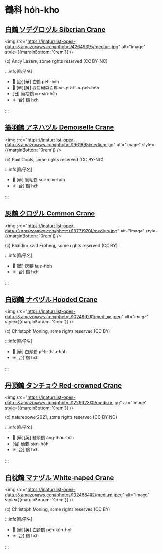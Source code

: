 # 鶴科 ho̍h-kho

## [白鶴 ソデグロヅル Siberian Crane](https://ebird.org/species/sibcra1)

<img src="https://inaturalist-open-data.s3.amazonaws.com/photos/42649395/medium.jpg" alt="image" style={{marginBottom: '0rem'}} />

<p className="image-caption">
(c) Andy Lazere, some rights reserved (CC BY-NC)
</p>

:::info[鳥仔名]

- 🎯 [台][華] 白鶴 pe̍h-ho̍h
- 🎯 [華][英] 西伯利亞白鶴 se-pik-lī-a-pe̍h-ho̍h
- [日] 烏袖鶴 oo-siù-ho̍h
- ✳️ [台] 鶴 ho̍h

:::

## [簑羽鶴 アネハヅル Demoiselle Crane](https://ebird.org/species/demcra1)

<img src="https://inaturalist-open-data.s3.amazonaws.com/photos/1961995/medium.jpg" alt="image" style={{marginBottom: '0rem'}} />

<p className="image-caption">
(c) Paul Cools, some rights reserved (CC BY-NC)
</p>

:::info[鳥仔名]

- 🎯 [華] 簑毛鶴 sui-moo-ho̍h
- ✳️ [台] 鶴 ho̍h

:::

## [灰鶴 クロヅル Common Crane](https://ebird.org/species/comcra)

<img src="https://inaturalist-open-data.s3.amazonaws.com/photos/187719701/medium.jpg" alt="image" style={{marginBottom: '0rem'}} />

<p className="image-caption">
(c) Blondinrikard Fröberg, some rights reserved (CC BY)
</p>

:::info[鳥仔名]

- 🎯 [華] 灰鶴 hue-ho̍h
- ✳️ [台] 鶴 ho̍h

:::

## [白頭鶴 ナベヅル Hooded Crane](https://ebird.org/species/hoocra1)

<img src="https://inaturalist-open-data.s3.amazonaws.com/photos/102489261/medium.jpeg" alt="image" style={{marginBottom: '0rem'}} />

<p className="image-caption">
(c) Christoph Moning, some rights reserved (CC BY)
</p>

:::info[鳥仔名]

- 🎯 [華] 白頭鶴 pe̍h-thâu-ho̍h
- ✳️ [台] 鶴 ho̍h

:::

## [丹頂鶴 タンチョウ Red-crowned Crane](https://ebird.org/species/reccra1)

<img src="https://inaturalist-open-data.s3.amazonaws.com/photos/122932380/medium.jpg" alt="image" style={{marginBottom: '0rem'}} />

<p className="image-caption">
(c) naturepower2021, some rights reserved (CC BY-NC)
</p>

:::info[鳥仔名]

- 🎯 [華][英] 紅頭鶴 âng-thâu-ho̍h
- [台] 仙鶴 sian-ho̍h
- ✳️ [台] 鶴 ho̍h

:::

## [白枕鶴 マナヅル White-naped Crane](https://ebird.org/species/whncra1)

<img src="https://inaturalist-open-data.s3.amazonaws.com/photos/102488482/medium.jpeg" alt="image" style={{marginBottom: '0rem'}} />

<p className="image-caption">
(c) Christoph Moning, some rights reserved (CC BY)
</p>

:::info[鳥仔名]

- 🎯 [華][英] 白頸鶴 pe̍h-kún-ho̍h
- ✳️ [台] 鶴 ho̍h

:::
